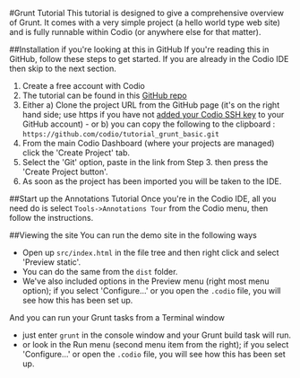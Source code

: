 #Grunt Tutorial
This tutorial is designed to give a comprehensive overview of Grunt. It comes with a very simple project (a hello world type web site) and is fully runnable within Codio (or anywhere else for that matter).

##Installation if you're looking at this in GitHub
If you're reading this in GitHub, follow these steps to get started. If you are already in the Codio IDE then skip to the next section.

1. Create a free account with Codio
1. The tutorial can be found in this [GitHub repo](https://github.com/codio/tutorial_grunt_basic)
1. Either a) Clone the project URL from the GitHub page (it's on the right hand side; use https if you have not [added your Codio SSH key](https://codio.com/s/docs/settings-prefs/account-settings/public-key/) to your GitHub account) - or b) you can copy the following to the clipboard : `https://github.com/codio/tutorial_grunt_basic.git`
1. From the main Codio Dashboard (where your projects are managed) click the 'Create Project' tab.
1. Select the 'Git' option, paste in the link from Step 3. then press the 'Create Project button'.
1. As soon as the project has been imported you will be taken to the IDE.

##Start up the Annotations Tutorial
Once you're in the Codio IDE, all you need do is select `Tools->Annotations Tour` from the Codio menu, then follow the instructions.

##Viewing the site
You can run the demo site in the following ways

- Open up `src/index.html` in the file tree and then right click and select 'Preview static'.
- You can do the same from the `dist` folder.
- We've also included options in the Preview menu (right most menu option); if you select 'Configure...' or you open the `.codio` file, you will see how this has been set up.

And you can run your Grunt tasks from a Terminal window

- just enter `grunt` in the console window and your Grunt build task will run.
- or look in the Run menu (second menu item from the right); if you select 'Configure...' or open the `.codio` file, you will see how this has been set up.
